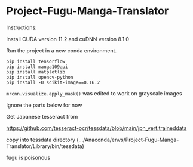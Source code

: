 # Project-Fugu-Manga-Translator

Instructions:

Install CUDA version 11.2 and cuDNN version 8.1.0

Run the project in a new conda environment.

```
pip install tensorflow
pip install manga109api
pip install matplotlib
pip install opencv-python
pip install -U scikit-image==0.16.2
```

`mrcnn.visualize.apply_mask()` was edited to work on grayscale images

Ignore the parts below for now

Get Japanese tesseract from 

https://github.com/tesseract-ocr/tessdata/blob/main/jpn_vert.traineddata

copy into tessdata directory (.../Anaconda/envs/Project-Fugu-Manga-Translator/Library/bin/tessdata)

fugu is poisonous
